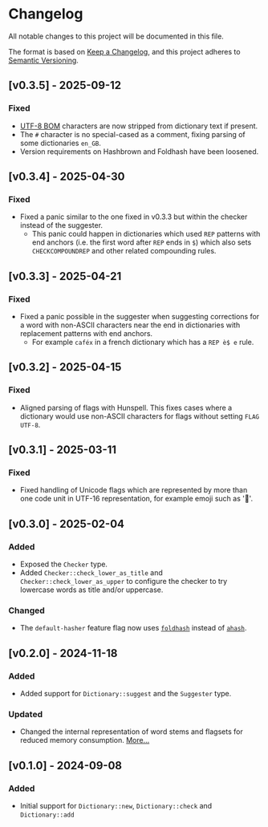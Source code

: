 # Changelog

All notable changes to this project will be documented in this file.

The format is based on [Keep a Changelog](https://keepachangelog.com/en/1.1.0/),
and this project adheres to [Semantic Versioning](https://semver.org/spec/v2.0.0.html).

<!-- ## [Unreleased] -->

## [v0.3.5] - 2025-09-12

### Fixed

* [UTF-8 BOM](https://en.wikipedia.org/wiki/Byte_order_mark#UTF-8) characters are
  now stripped from dictionary text if present.
* The `#` character is no special-cased as a comment, fixing parsing of some
  dictionaries `en_GB`.
* Version requirements on Hashbrown and Foldhash have been loosened.

## [v0.3.4] - 2025-04-30

### Fixed

* Fixed a panic similar to the one fixed in v0.3.3 but within the checker instead
  of the suggester.
    * This panic could happen in dictionaries which used `REP` patterns with end
      anchors (i.e. the first word after `REP` ends in `$`) which also sets
      `CHECKCOMPOUNDREP` and other related compounding rules.

## [v0.3.3] - 2025-04-21

### Fixed

* Fixed a panic possible in the suggester when suggesting corrections for a word with
  non-ASCII characters near the end in dictionaries with replacement patterns with end
  anchors.
    * For example `caféx` in a french dictionary which has a `REP è$ e` rule.

## [v0.3.2] - 2025-04-15

### Fixed

* Aligned parsing of flags with Hunspell. This fixes cases where a dictionary would
  use non-ASCII characters for flags without setting `FLAG UTF-8`.

## [v0.3.1] - 2025-03-11

### Fixed

* Fixed handling of Unicode flags which are represented by more than one code
  unit in UTF-16 representation, for example emoji such as '🔭'.

## [v0.3.0] - 2025-02-04

### Added

* Exposed the `Checker` type.
* Added `Checker::check_lower_as_title` and `Checker::check_lower_as_upper` to
  configure the checker to try lowercase words as title and/or uppercase.

### Changed

* The `default-hasher` feature flag now uses [`foldhash`](https://github.com/orlp/foldhash)
  instead of [`ahash`](https://github.com/tkaitchuck/aHash).

## [v0.2.0] - 2024-11-18

### Added

* Added support for `Dictionary::suggest` and the `Suggester` type.

### Updated

* Changed the internal representation of word stems and flagsets for reduced
  memory consumption. [More...](https://the-mikedavis.github.io/posts/german-string-optimizations-in-spellbook/)

## [v0.1.0] - 2024-09-08

### Added

* Initial support for `Dictionary::new`, `Dictionary::check` and `Dictionary::add`
